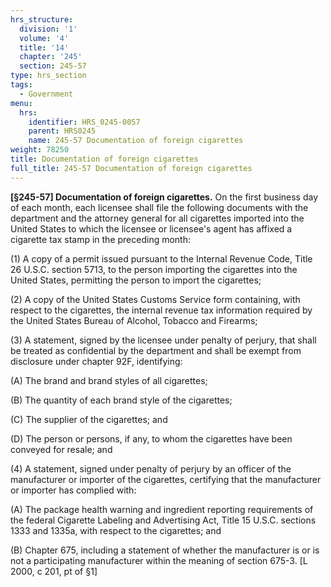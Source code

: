```yaml
---
hrs_structure:
  division: '1'
  volume: '4'
  title: '14'
  chapter: '245'
  section: 245-57
type: hrs_section
tags:
  - Government
menu:
  hrs:
    identifier: HRS_0245-0057
    parent: HRS0245
    name: 245-57 Documentation of foreign cigarettes
weight: 78250
title: Documentation of foreign cigarettes
full_title: 245-57 Documentation of foreign cigarettes
---
```

**[§245-57] Documentation of foreign cigarettes.** On the first business day of each month, each licensee shall file the following documents with the department and the attorney general for all cigarettes imported into the United States to which the licensee or licensee's agent has affixed a cigarette tax stamp in the preceding month:

(1) A copy of a permit issued pursuant to the Internal Revenue Code, Title 26 U.S.C. section 5713, to the person importing the cigarettes into the United States, permitting the person to import the cigarettes;

(2) A copy of the United States Customs Service form containing, with respect to the cigarettes, the internal revenue tax information required by the United States Bureau of Alcohol, Tobacco and Firearms;

(3) A statement, signed by the licensee under penalty of perjury, that shall be treated as confidential by the department and shall be exempt from disclosure under chapter 92F, identifying:

(A) The brand and brand styles of all cigarettes;

(B) The quantity of each brand style of the cigarettes;

(C) The supplier of the cigarettes; and

(D) The person or persons, if any, to whom the cigarettes have been conveyed for resale; and

(4) A statement, signed under penalty of perjury by an officer of the manufacturer or importer of the cigarettes, certifying that the manufacturer or importer has complied with:

(A) The package health warning and ingredient reporting requirements of the federal Cigarette Labeling and Advertising Act, Title 15 U.S.C. sections 1333 and 1335a, with respect to the cigarettes; and

(B) Chapter 675, including a statement of whether the manufacturer is or is not a participating manufacturer within the meaning of section 675-3\. [L 2000, c 201, pt of §1]